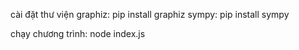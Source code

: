 cài đặt thư viện
graphiz:
    pip install graphiz
sympy:
    pip install sympy

chạy chương trình:
    node index.js


